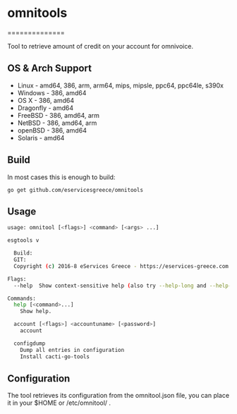 # omnitools
==============

Tool to retrieve amount of credit on your account for omnivoice.

## OS & Arch Support
* Linux - amd64, 386, arm, arm64, mips, mipsle, ppc64, ppc64le, s390x
* Windows - 386, amd64
* OS X - 386, amd64
* Dragonfly - amd64
* FreeBSD - 386, amd64, arm
* NetBSD - 386, amd64, arm
* openBSD - 386, amd64
* Solaris - amd64

## Build
In most cases this is enough to build:
```
go get github.com/eservicesgreece/omnitools
```

## Usage
```bash
usage: omnitool [<flags>] <command> [<args> ...]

esgtools v

  Build:
  GIT:
  Copyright (c) 2016-8 eServices Greece - https://eservices-greece.com

Flags:
  --help  Show context-sensitive help (also try --help-long and --help-man).

Commands:
  help [<command>...]
    Show help.

  account [<flags>] <accountuname> [<password>]
    account

  configdump
    Dump all entries in configuration
    Install cacti-go-tools                                            
```

## Configuration
The tool retrieves its configuration from the omnitool.json file, you can place it in your $HOME or /etc/omnitool/ .

